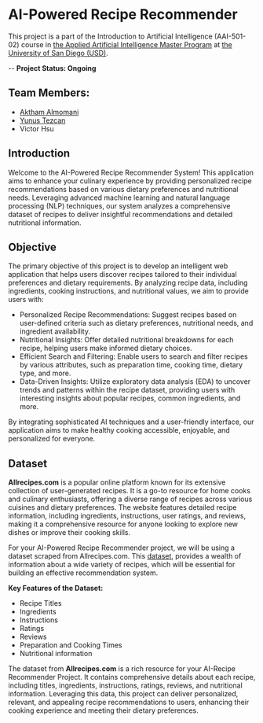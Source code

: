 # AI-Powered Recipe Recommender

This project is a part of the Introduction to Artificial Intelligence (AAI-501-02) course in [the Applied Artificial Intelligence Master Program](https://onlinedegrees.sandiego.edu/masters-applied-artificial-intelligence/) at [the University of San Diego (USD)](https://www.sandiego.edu/). 

-- **Project Status: Ongoing**

## Team Members: 
* [Aktham Almomani](https://github.com/akthammomani)
* [Yunus Tezcan](https://github.com/fullyuni)
* Victor Hsu

## Introduction

Welcome to the AI-Powered Recipe Recommender System! This application aims to enhance your culinary experience by providing personalized recipe recommendations based on various dietary preferences and nutritional needs. Leveraging advanced machine learning and natural language processing (NLP) techniques, our system analyzes a comprehensive dataset of recipes to deliver insightful recommendations and detailed nutritional information.

## Objective

The primary objective of this project is to develop an intelligent web application that helps users discover recipes tailored to their individual preferences and dietary requirements. By analyzing recipe data, including ingredients, cooking instructions, and nutritional values, we aim to provide users with:

* Personalized Recipe Recommendations: Suggest recipes based on user-defined criteria such as dietary preferences, nutritional needs, and ingredient availability.
* Nutritional Insights: Offer detailed nutritional breakdowns for each recipe, helping users make informed dietary choices.
* Efficient Search and Filtering: Enable users to search and filter recipes by various attributes, such as preparation time, cooking time, dietary type, and more.
* Data-Driven Insights: Utilize exploratory data analysis (EDA) to uncover trends and patterns within the recipe dataset, providing users with interesting insights about popular recipes, common ingredients, and more.

By integrating sophisticated AI techniques and a user-friendly interface, our application aims to make healthy cooking accessible, enjoyable, and personalized for everyone.

## Dataset

**Allrecipes.com** is a popular online platform known for its extensive collection of user-generated recipes. It is a go-to resource for home cooks and culinary enthusiasts, offering a diverse range of recipes across various cuisines and dietary preferences. The website features detailed recipe information, including ingredients, instructions, user ratings, and reviews, making it a comprehensive resource for anyone looking to explore new dishes or improve their cooking skills.

For your AI-Powered Recipe Recommender project, we will be using a dataset scraped from Allrecipes.com. This [dataset](https://github.com/shaansubbaiah/allrecipes-scraper/blob/main/export/scraped-07-05-21.csv), provides a wealth of information about a wide variety of recipes, which will be essential for building an effective recommendation system.

**Key Features of the Dataset:**
* Recipe Titles
* Ingredients
* Instructions
* Ratings
* Reviews
* Preparation and Cooking Times
* Nutritional information

The dataset from **Allrecipes.com** is a rich resource for your AI-Recipe Recommender Project. It contains comprehensive details about each recipe, including titles, ingredients, instructions, ratings, reviews, and nutritional information. Leveraging this data, this project can deliver personalized, relevant, and appealing recipe recommendations to users, enhancing their cooking experience and meeting their dietary preferences.

